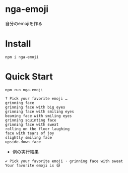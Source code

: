 # nga-emoji

自分のemojiを作る

# Install

`npm i nga-emoji`

# Quick Start

```shell
npm run nga-emoji
```

```shell
? Pick your favorite emoji … 
grinning face
grinning face with big eyes
grinning face with smiling eyes
beaming face with smiling eyes
grinning squinting face
grinning face with sweat
rolling on the floor laughing
face with tears of joy
slightly smiling face
upside-down face
```

- 例の実行結果
```shell
✔ Pick your favorite emoji · grinning face with sweat
Your favorite emoji is 😅
```
